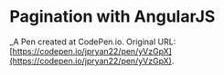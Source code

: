 # Pagination with AngularJS 
 _A Pen created at CodePen.io. Original URL: [https://codepen.io/jpryan22/pen/yVzGpX](https://codepen.io/jpryan22/pen/yVzGpX).

 